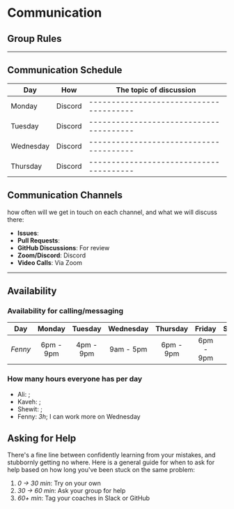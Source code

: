 # Communication

## Group Rules

<!-- any general rules you'd like to set for your group? -->

---

## Communication Schedule

| Day       |   How   | The topic of discussion                 |
| --------- | :-----: | --------------------------------------- |
| Monday    | Discord | --------------------------------------- |
| Tuesday   | Discord | --------------------------------------- |
| Wednesday | Discord | --------------------------------------- |
| Thursday  | Discord | --------------------------------------- |

## Communication Channels

how often will we get in touch on each channel, and what we will discuss there:

- **Issues**:
- **Pull Requests**:
- **GitHub Discussions**: For review
- **Zoom/Discord**: Discord
- **Video Calls**: Via Zoom

---

## Availability

### Availability for calling/messaging

| Day      |   Monday   |  Tuesday   | Wednesday  |  Thursday  |   Friday   |  Saturday   |   Sunday    |
| -------- | :--------: | :--------: | :--------: | :--------: | :--------: | :---------: | :---------: |
| _Fenny_  | 6pm - 9pm  | 4pm - 9pm  | 9am - 5pm  | 6pm - 9pm  | 6pm - 9pm  |  6pm - 9pm  |  6pm - 9pm  |

### How many hours everyone has per day

- Ali: ;
- Kaveh: ;
- Shewit: ;
- Fenny: _3h_; I can work more on Wednesday

## Asking for Help

There's a fine line between confidently learning from your mistakes, and
stubbornly getting no where. Here is a general guide for when to ask for help
based on how long you've been stuck on the same problem:

1. _0 -> 30 min_: Try on your own
2. _30 -> 60 min_: Ask your group for help
3. _60+ min_: Tag your coaches in Slack or GitHub
